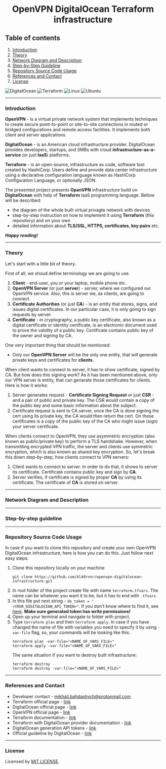 <h1 align="center">
    OpenVPN DigitalOcean Terraform infrastructure
</h1>

## Table of contents
1. [Introduction](#introduction)
2. [Theory](#theory)
3. [Network Diagram and Description](#network-diagram-and-description)
4. [Step-by-Step Guideline](#step-by-step-guideline)
5. [Repository Source Code Usage](#repository-source-code-usage)
6. [References and Contact](#references-and-contact)
7. [License](#license)

![DigitalOcean](https://img.shields.io/badge/DigitalOcean-%230167ff.svg?style=for-the-badge&logo=digitalOcean&logoColor=white)
![Terraform](https://img.shields.io/badge/terraform-%235835CC.svg?style=for-the-badge&logo=terraform&logoColor=white)
![Linux](https://img.shields.io/badge/Linux-FCC624?style=for-the-badge&logo=linux&logoColor=black)
![Ubuntu](https://img.shields.io/badge/Ubuntu-E95420?style=for-the-badge&logo=ubuntu&logoColor=white)

---

### Introduction

**OpenVPN** - is a virtual private network system that implements techniques to create secure point-to-point or site-to-site connections in routed or bridged configurations and remote access facilities. It implements both client and server applications.

**DigitalOcean** - is an American cloud infrastructure provider. DigitalOcean provides developers, startups, and SMBs with cloud **infrastructure-as-a-service** (or just **IaaS**) platforms.

**Terraform** - is an open-source, infrastructure as code, software tool created by HashiCorp. Users define and provide data center infrastructure using a declarative configuration language known as HashiCorp Configuration Language, or optionally JSON.

The presented project presents **OpenVPN** infrastructure build on **DigitalOcean** with help of **Terraform** IaaS programming language. Bellow will be described:

- the diagram of the whole built virtual privagte network with devices
- step-by-step instruction on how to implement it using **Terraform** (this repository) and on your own
- detailed information about **TLS/SSL, HTTPS, certificates, key pairs** etc.

_**Happy reading!**_

---

### Theory

Let's start with a little bit of theory.

First of all, we shoud define terminology we are going to use.

1. **Client** - end-user, you or your laptop, mobile phone etc.
2. **OpenVPN Server** (or just **server**) - server, where we configured our OpenVPN service. Also, this is server we, as clients, are going to connect.
3. **Certificate Authorities** (or just **CA**) - is an entity that stores, signs, and issues digital certificates. In our particular case, it is only going to sign requests by server.
4. **Certificate** - in cryptography, a public key certificate, also known as a digital certificate or identity certificate, is an electronic document used to prove the validity of a public key. Certificate contains public key of the owner and signing by CA.

One very important thing that should be mentioned:
- Only our **OpenVPN Server** will be the only one entity, that will generate private keys and certificates for **clients**.

When client wants to connect to server, it has to show certificate, signed by CA. But how does this signing work? As it has been mentioned above, only our VPN server is entity, that can generate those certificates for clients. Here is how it works:

1. Server generates request - **Certificate Signing Request** or just **CSR** - and a pair of public and private key. The CSR would contain a copy of the public key and some basic information about the subject.
2. Certificate request is sent to CA server, once the CA is done signing the cert using its private key, the CA would then return the cert. On these certificates is a copy of the public key of the CA who might issue (sign) your server certificate.

When clients connect to OpenVPN, they use asymmetric encryption (also known as public/private key) to perform a TLS handshake. However, when transmitting encrypted VPN traffic, the server and clients use symmetric encryption, which is also known as shared key encryption. So, let's break this down step-by-step, how clients connect to VPN servers:

1. Client wants to connect to server. In order to do that, it shows to server its certificate. Certificate contains public key and sign by **CA**.
2. Server verifies, if certificate is signed by proper **CA** by using its certificate. The certificate of **CA** is stored on server.

---

### Network Diagram and Description

---

### Step-by-step guideline

---

### Repository Source Code Usage

In case if you want to clone this repository and create your own OpenVPN DigitalOcean infrastructure, here is how you can do this.
Just follow next easy steps:

1. Clone this repository locally on your machine
    ```
    git clone https://github.com/bl4drnnr/openvpn-digitalocean-infrastructure.git
    ```
2. In root folder of the project create file with name `terraform.tfvars`. The name can be whatever you want it to be, but it has to end with `.tfvars`.
3. In this file put next string - `do_token = "<YOUR_DIGITALOCEAN_API_TOKEN>"`. If you don't know where to find it, see [here](https://docs.digitalocean.com/reference/api/create-personal-access-token/). **Make sure generated token has write permissions!**
4. Open up your terminal and navigate to folder with project.
5. Type `terraform plan` and then `terraform apply`. In case if you have changed the name of file with variables you need to specify it by using `-var-file` flag, so, your commands will be looking like this:
    ```
    terraform plan -var-file="<NAME_OF_VARS_FILE>"
    terraform apply -var-file="<NAME_OF_VARS_FILE>"
    ```
    The same situation if you want to destroy built infrastructure:
    ```
    terraform destroy
    terraform destroy -var-file="<NAME_OF_VARS_FILE>"
    ```

---

### References and Contact

- Developer contact - [mikhail.bahdashych@protonmail.com](mailto:mikhail.bahdashych@protonmail.com)
- Terraform official page - [link](https://www.terraform.io/)
- DigitalOcean official page - [link](https://www.digitalocean.com/)
- OpenVPN official page - [link](https://openvpn.net/)
- Terraform documentation - [link](https://developer.hashicorp.com/terraform)
- Terraform with DigitalOcean provider documentation - [link](https://registry.terraform.io/providers/digitalocean/digitalocean/latest/docs)
- DigitalOcean generation API tokens - [link](https://docs.digitalocean.com/reference/api/create-personal-access-token/)
- Official guideline by DigitalOcean - [link](https://www.digitalocean.com/community/tutorials/how-to-set-up-and-configure-an-openvpn-server-on-ubuntu-20-04)

---

### License

Licensed by [MIT LICENSE](LICENSE).
